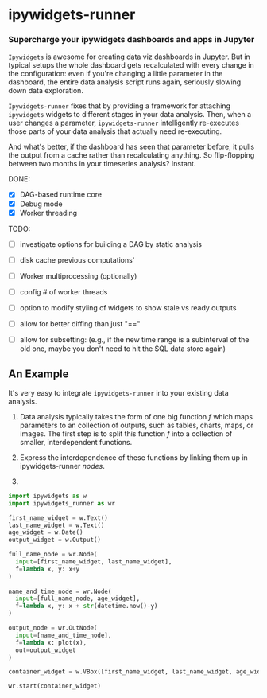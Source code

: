 # ipywidgets-runner
### Supercharge your ipywidgets dashboards and apps in Jupyter

`Ipywidgets` is awesome for creating data viz dashboards in Jupyter.
But in typical setups the whole dashboard gets recalculated with every change in the configuration: even if you're changing a little parameter in the dashboard, the entire data analysis script runs again, seriously slowing down data exploration.

`Ipywidgets-runner` fixes that by providing a framework for attaching `ipywidgets` widgets to different stages in your data analysis.
Then, when a user changes a parameter, `ipywidgets-runner` intelligently re-executes those parts of your data analysis that actually need re-executing.

And what's better, if the dashboard has seen that parameter before, it pulls the output from a cache rather than recalculating anything.
So flip-flopping between two months in your timeseries analysis?
Instant.

DONE:
 - [x] DAG-based runtime core
 - [x] Debug mode
 - [x] Worker threading

TODO:
 - [ ] investigate options for building a DAG by static analysis
 - [ ] disk cache previous computations'
 - [ ] Worker multiprocessing (optionally)
 - [ ] config # of worker threads
 - [ ] option to modify styling of widgets to show stale vs ready outputs
 - [ ] allow for better diffing than just "=="
 - [ ] allow for subsetting: (e.g., if the new time range is a subinterval of the old one, maybe you don't need to hit the SQL data store again)


## An Example

It's very easy to integrate `ipywidgets-runner` into your existing data analysis.

1. Data analysis typically takes the form of one big function _f_ which maps parameters to an collection of outputs, such as tables, charts, maps, or images.
The first step is to split this function _f_ into a collection of smaller, interdependent functions.

2. Express the interdependence of these functions by linking them up in ipywidgets-runner _nodes_.

3. 


```python
import ipywidgets as w
import ipywidgets_runner as wr

first_name_widget = w.Text()
last_name_widget = w.Text()
age_widget = w.Date()
output_widget = w.Output()

full_name_node = wr.Node(
  input=[first_name_widget, last_name_widget],
  f=lambda x, y: x+y
)
  
name_and_time_node = wr.Node(
  input=[full_name_node, age_widget],
  f=lambda x, y: x + str(datetime.now()-y)
)

output_node = wr.OutNode(
  input=[name_and_time_node],
  f=lambda x: plot(x),
  out=output_widget
)

container_widget = w.VBox([first_name_widget, last_name_widget, age_widget, output_widget])

wr.start(container_widget)
```
